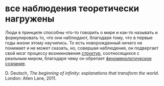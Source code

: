 # все наблюдения теоретически нагружены
Люди в принципе способны что-то говорить о мире и как-то называть и формулировать то, что они наблюдают, благодаря тому, что в первые годы жизни этому научились. То есть новорожденный ничего не понимает и не может сказать, но, совершая наблюдения, он подвергает свой мозг процессу возникновения [структур](%D1%81%D0%B8%D0%BC%D0%B2%D0%BE%D0%BB%D1%8B), соотносящихся с реальным миром, благодаря чему он обретает [феноменологическое сознание](%D1%84%D0%B5%D0%BD%D0%BE%D0%BC%D0%B5%D0%BD%D0%B0%D0%BB%D1%8C%D0%BD%D0%BE%D0%B5%20%D1%81%D0%BE%D0%B7%D0%BD%D0%B0%D0%BD%D0%B8%D0%B5).

D. Deutsch, _The beginning of infinity: explanations that transform the world_. London: Allen Lane, 2011.
